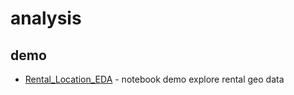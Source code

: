 # analysis 
## demo 
* [Rental_Location_EDA](https://nbviewer.jupyter.org/github/yennanliu/web_scraping/blob/master/carandclassic/analysis/Rental_Location_EDA.ipynb) - notebook demo explore rental geo data 